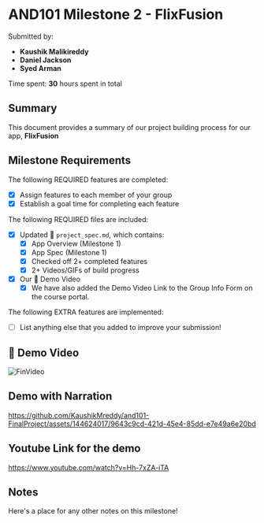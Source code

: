 <!-- (This is a comment) INSTRUCTIONS: Go through this page and fill out any **bolded** entries with their correct values.-->

# AND101 Milestone 2 - **FlixFusion**

Submitted by:
- **Kaushik Malikireddy**
- **Daniel Jackson**
- **Syed Arman**

Time spent: **30** hours spent in total

## Summary

This document provides a summary of our project building process for our app, **FlixFusion**

## Milestone Requirements

<!-- Please be sure to change the [ ] to [x] for any features you completed.  If a feature is not checked [x], you might miss the points for that item! -->

The following REQUIRED features are completed:

- [x] Assign features to each member of your group
- [x] Establish a goal time for completing each feature

The following REQUIRED files are included:

- [x] Updated 📄 `project_spec.md`, which contains:
  - [X] App Overview (Milestone 1)
  - [X] App Spec (Milestone 1)
  - [x] Checked off 2+ completed features
  - [x] 2+ Videos/GIFs of build progress

- [x] Our 🎥 Demo Video
  - [x] We have also added the Demo Video Link to the Group Info Form on the course portal.

The following EXTRA features are implemented:

- [ ] List anything else that you added to improve your submission!

## 🎥 Demo Video


![FinVideo](https://github.com/KaushikMreddy/and101-FinalProject/assets/144624017/e1f9709b-e806-41d2-9cac-9ba226a30130)

## Demo with Narration

https://github.com/KaushikMreddy/and101-FinalProject/assets/144624017/9643c9cd-421d-45e4-85dd-e7e49a6e20bd

## Youtube Link for the demo

https://www.youtube.com/watch?v=Hh-7xZA-iTA





## Notes

Here's a place for any other notes on this milestone!

